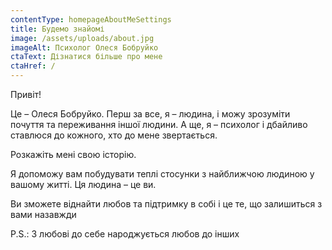 ```yaml
---
contentType: homepageAboutMeSettings
title: Будемо знайомі
image: /assets/uploads/about.jpg
imageAlt: Психолог Олеся Бобруйко
ctaText: Дізнатися більше про мене
ctaHref: /
---
```

Привіт!

Це – Олеся Бобруйко. Перш за все, я – людина, і можу зрозуміти почуття та переживання іншої людини. А ще, я –  психолог і дбайливо ставлюся до кожного,
хто до мене звертається. 

Розкажіть мені свою історію.

Я допоможу вам побудувати теплі стосунки з найближчою людиною у вашому житті. Ця людина – це ви.

Ви зможете віднайти любов та підтримку в собі і це те, що залишиться з вами назавжди

P.S.: З любові до себе народжується любов до інших
